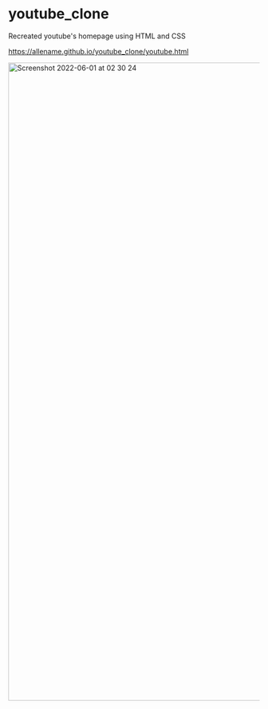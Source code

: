 # youtube_clone
Recreated youtube's homepage using HTML and CSS


https://allename.github.io/youtube_clone/youtube.html




<img width="1280" alt="Screenshot 2022-06-01 at 02 30 24" src="https://user-images.githubusercontent.com/61892728/171310068-c7359dbd-45bf-49e7-94e0-756363bc7158.png">
